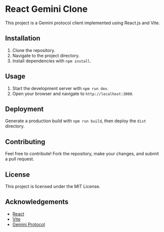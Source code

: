 # React Gemini Clone

This project is a Gemini protocol client implemented using React.js and Vite.

## Installation

1. Clone the repository.
2. Navigate to the project directory.
3. Install dependencies with `npm install`.

## Usage

1. Start the development server with `npm run dev`.
2. Open your browser and navigate to `http://localhost:3000`.

## Deployment

Generate a production build with `npm run build`, then deploy the `dist` directory.

## Contributing

Feel free to contribute! Fork the repository, make your changes, and submit a pull request.

## License

This project is licensed under the MIT License.

## Acknowledgements

- [React](https://reactjs.org/)
- [Vite](https://vitejs.dev/)
- [Gemini Protocol](https://gemini.circumlunar.space/)
